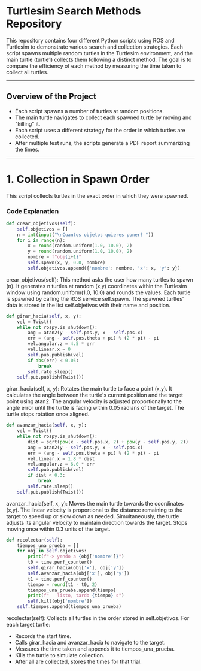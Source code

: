 # Turtlesim Search Methods Repository

This repository contains four different Python scripts using ROS and Turtlesim to demonstrate various search and collection strategies. Each script spawns multiple random turtles in the Turtlesim environment, and the main turtle (turtle1) collects them following a distinct method. The goal is to compare the efficiency of each method by measuring the time taken to collect all turtles.

---

## Overview of the Project

- Each script spawns a number of turtles at random positions.
- The main turtle navigates to collect each spawned turtle by moving and "killing" it.
- Each script uses a different strategy for the order in which turtles are collected.
- After multiple test runs, the scripts generate a PDF report summarizing the times.

---

# 1. Collection in Spawn Order

This script collects turtles in the exact order in which they were spawned.

### Code Explanation

```python
def crear_objetivos(self):
    self.objetivos = []
    n = int(input("\nCuantos objetos quieres poner? "))
    for i in range(n):
        x = round(random.uniform(1.0, 10.0), 2)
        y = round(random.uniform(1.0, 10.0), 2)
        nombre = f"obj{i+1}"
        self.spawn(x, y, 0.0, nombre)
        self.objetivos.append({'nombre': nombre, 'x': x, 'y': y})
```
crear_objetivos(self):
This method asks the user how many turtles to spawn (n).
It generates n turtles at random (x,y) coordinates within the Turtlesim window using random.uniform(1.0, 10.0) and rounds the values.
Each turtle is spawned by calling the ROS service self.spawn.
The spawned turtles' data is stored in the list self.objetivos with their name and position.

```python
def girar_hacia(self, x, y):
    vel = Twist()
    while not rospy.is_shutdown():
        ang = atan2(y - self.pos.y, x - self.pos.x)
        err = (ang - self.pos.theta + pi) % (2 * pi) - pi
        vel.angular.z = 4.5 * err
        vel.linear.x = 0
        self.pub.publish(vel)
        if abs(err) < 0.05:
            break
        self.rate.sleep()
    self.pub.publish(Twist())
```
girar_hacia(self, x, y):
Rotates the main turtle to face a point (x,y).
It calculates the angle between the turtle's current position and the target point using atan2.
The angular velocity is adjusted proportionally to the angle error until the turtle is facing within 0.05 radians of the target.
The turtle stops rotation once aligned.

```python
def avanzar_hacia(self, x, y):
    vel = Twist()
    while not rospy.is_shutdown():
        dist = sqrt(pow(x - self.pos.x, 2) + pow(y - self.pos.y, 2))
        ang = atan2(y - self.pos.y, x - self.pos.x)
        err = (ang - self.pos.theta + pi) % (2 * pi) - pi
        vel.linear.x = 1.8 * dist
        vel.angular.z = 6.0 * err
        self.pub.publish(vel)
        if dist < 0.3:
            break
        self.rate.sleep()
    self.pub.publish(Twist())
```
avanzar_hacia(self, x, y):
Moves the main turtle towards the coordinates (x,y).
The linear velocity is proportional to the distance remaining to the target to speed up or slow down as needed.
Simultaneously, the turtle adjusts its angular velocity to maintain direction towards the target.
Stops moving once within 0.3 units of the target.
```python
def recolectar(self):
    tiempos_una_prueba = []
    for obj in self.objetivos:
        print(f"-> yendo a {obj['nombre']}")
        t0 = time.perf_counter()
        self.girar_hacia(obj['x'], obj['y'])
        self.avanzar_hacia(obj['x'], obj['y'])
        t1 = time.perf_counter()
        tiempo = round(t1 - t0, 2)
        tiempos_una_prueba.append(tiempo)
        print(f"   listo, tardo {tiempo} s")
        self.kill(obj['nombre'])
    self.tiempos.append(tiempos_una_prueba)
```
recolectar(self):
Collects all turtles in the order stored in self.objetivos.
For each target turtle:
- Records the start time.
- Calls girar_hacia and avanzar_hacia to navigate to the target.
- Measures the time taken and appends it to tiempos_una_prueba.
- Kills the turtle to simulate collection.
- After all are collected, stores the times for that trial.

